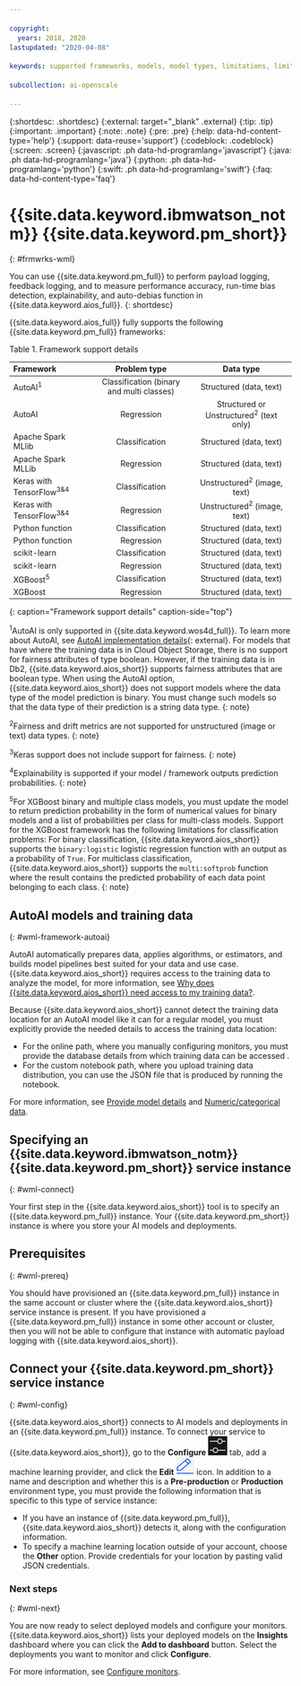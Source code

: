 ```yaml
---

copyright:
  years: 2018, 2020
lastupdated: "2020-04-08"

keywords: supported frameworks, models, model types, limitations, limits, XGBoost, AutoAI, Keras, scikit-learn, Spark, Python

subcollection: ai-openscale

---
```


{:shortdesc: .shortdesc}
{:external: target="_blank" .external}
{:tip: .tip}
{:important: .important}
{:note: .note}
{:pre: .pre}
{:help: data-hd-content-type='help'}
{:support: data-reuse='support'}
{:codeblock: .codeblock}
{:screen: .screen}
{:javascript: .ph data-hd-programlang='javascript'}
{:java: .ph data-hd-programlang='java'}
{:python: .ph data-hd-programlang='python'}
{:swift: .ph data-hd-programlang='swift'}
{:faq: data-hd-content-type='faq'}

# {{site.data.keyword.ibmwatson_notm}} {{site.data.keyword.pm_short}}
{: #frmwrks-wml}

You can use {{site.data.keyword.pm_full}} to perform payload logging, feedback logging, and to measure performance accuracy, run-time bias detection, explainability, and auto-debias function in {{site.data.keyword.aios_full}}.
{: shortdesc}

{{site.data.keyword.aios_full}} fully supports the following {{site.data.keyword.pm_full}} frameworks: 

Table 1. Framework support details

| Framework | Problem type | Data type |
|:---|:---:|:---:|
| AutoAI<sup>1</sup> | Classification (binary and multi classes) | Structured (data, text) |
| AutoAI | Regression | Structured or Unstructured<sup>2</sup> (text only) |
| Apache Spark MLlib | Classification | Structured (data, text) |
| Apache Spark MLLib | Regression | Structured (data, text) |
| Keras with TensorFlow<sup>3</sup><sup>&</sup><sup>4</sup> | Classification | Unstructured<sup>2</sup> (image, text) |
| Keras with TensorFlow<sup>3</sup><sup>&</sup><sup>4</sup> | Regression | Unstructured<sup>2</sup> (image, text) |
| Python function | Classification | Structured (data, text) |
| Python function | Regression | Structured (data, text) |
| scikit-learn | Classification | Structured (data, text) |
| scikit-learn | Regression | Structured (data, text) |
| XGBoost<sup>5</sup> | Classification | Structured (data, text) |
| XGBoost | Regression | Structured (data, text) |
{: caption="Framework support details" caption-side="top"}

<sup>1</sup>AutoAI is only supported in {{site.data.keyword.wos4d_full}}. To learn more about AutoAI, see [AutoAI implementation details](https://dataplatform.cloud.ibm.com/docs/content/wsj/analyze-data/autoai-details.html?audience=wdp&context=analytics){: external}. For models that have where the training data is in Cloud Object Storage, there is no support for fairness attributes of type boolean. However, if the training data is in Db2, {{site.data.keyword.aios_short}} supports fairness attributes that are boolean type. When using the AutoAI option, {{site.data.keyword.aios_short}} does not support models where the data type of the model prediction is binary. You must change such models so that the data type of their prediction is a string data type.
{: note}

<sup>2</sup>Fairness and drift metrics are not supported for unstructured (image or text) data types.
{: note}


<sup>3</sup>Keras support does not include support for fairness.
{: note}

<sup>4</sup>Explainability is supported if your model / framework outputs prediction probabilities.
{: note}

<sup>5</sup>For XGBoost binary and multiple class models, you must update the model to return prediction probability in the form of numerical values for binary models and a list of probabilities per class for multi-class models. Support for the XGBoost framework has the following limitations for classification problems: For binary classification, {{site.data.keyword.aios_short}} supports the `binary:logistic` logistic regression function with an output as a probability of `True`. For multiclass classification, {{site.data.keyword.aios_short}} supports the `multi:softprob` function where the result contains the predicted probability of each data point belonging to each class.
{: note}


## AutoAI models and training data
{: #wml-framework-autoai}

AutoAI automatically prepares data, applies algorithms, or estimators, and builds model pipelines best suited for your data and use case. {{site.data.keyword.aios_short}} requires access to the training data to analyze the model, for more information, see [Why does {{site.data.keyword.aios_short}} need access to my training data?](/docs/services/ai-openscale?topic=ai-openscale-wos-faqs#trainingdata). 

Because {{site.data.keyword.aios_short}} cannot detect the training data location for an AutoAI model like it can for a regular model, you must explicitly provide the needed details to access the training data location:

- For the online path, where you manually configuring monitors, you must provide the database details from which training data can be accessed .
- For the custom notebook path, where you upload training data distribution, you can use the JSON file that is produced by running the notebook.

For more information, see [Provide model details](/docs/services/ai-openscale?topic=ai-openscale-mo-config#mo-work-model-dets) and [Numeric/categorical data](/docs/services/ai-openscale?topic=ai-openscale-mo-config#mo-nuca).


## Specifying an {{site.data.keyword.ibmwatson_notm}} {{site.data.keyword.pm_short}} service instance
{: #wml-connect}

Your first step in the {{site.data.keyword.aios_short}} tool is to specify an {{site.data.keyword.pm_full}} instance. Your {{site.data.keyword.pm_short}} instance is where you store your AI models and deployments.

## Prerequisites
{: #wml-prereq}

You should have provisioned an {{site.data.keyword.pm_full}} instance in the same account or cluster where the {{site.data.keyword.aios_short}} service instance is present. If you have provisioned a {{site.data.keyword.pm_full}} instance in some other account or cluster, then you will not be able to configure that instance with automatic payload logging with {{site.data.keyword.aios_short}}.

## Connect your {{site.data.keyword.pm_short}} service instance
{: #wml-config}

{{site.data.keyword.aios_short}} connects to AI models and deployments in an {{site.data.keyword.pm_full}} instance. To connect your service to {{site.data.keyword.aios_short}}, go to the **Configure** ![The configuration tab icon](/images/wos-config-tab.png) tab, add a machine learning provider, and click the **Edit** ![The edit icon](/images/wos-edit-icon.png) icon. In addition to a name and description and whether this is a **Pre-production** or **Production** environment type, you must provide the following information that is specific to this type of service instance:

- If you have an instance of {{site.data.keyword.pm_full}}, {{site.data.keyword.aios_short}} detects it, along with the configuration information.
- To specify a machine learning location outside of your account, choose the **Other** option. Provide credentials for your location by pasting valid JSON credentials.


### Next steps
{: #wml-next}

You are now ready to select deployed models and configure your monitors. {{site.data.keyword.aios_short}} lists your deployed models on the **Insights** dashboard where you can click the **Add to dashboard** button. Select the deployments you want to monitor and click **Configure**.

For more information, see [Configure monitors](/docs/services/ai-openscale?topic=ai-openscale-mo-config).
